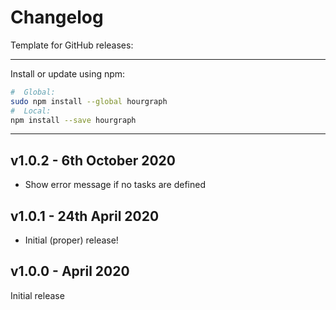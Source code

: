 # Changelog

Template for GitHub releases:

--------

Install or update using npm:

```bash
#  Global:
sudo npm install --global hourgraph
#  Local:
npm install --save hourgraph
```

--------


## v1.0.2 - 6th October 2020
 - Show error message if no tasks are defined


## v1.0.1 - 24th April 2020
 - Initial (proper) release!


## v1.0.0 - April 2020
Initial release
